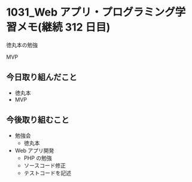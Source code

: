 # 1031_Web アプリ・プログラミング学習メモ(継続 312 日目)

徳丸本の勉強

MVP

## 今日取り組んだこと

- 徳丸本
- MVP

## 今後取り組むこと

- 勉強会
  - 徳丸本
- Web アプリ開発
  - PHP の勉強
  - ソースコード修正
  - テストコードを記述
